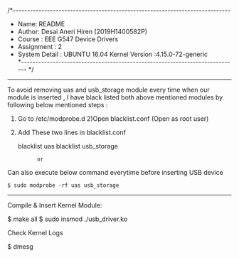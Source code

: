 /*----------------------------------------------------------------------------
 * Name:    README 
 * Author:  Desai Aneri Hiren (2019H1400582P)
 * Course : EEE G547 Device Drivers
 * Assignment : 2
 * System Detail : UBUNTU 16.04
                   Kernel Version :4.15.0-72-generic  
*----------------------------------------------------------------------------
*/

------------------------------------------------------------------------------------------------------------------------------------------
To avoid removing uas and usb_storage module every time when our module is inserted , I have black listed both above mentioned modules by following below mentioned steps :

1) Go to /etc/modprobe.d
2)Open blacklist.conf (Open as root user)
3) Add These two lines in  blacklist.conf
   
   blacklist uas
   blacklist usb_storage

             or

Can also execute below command everytime before inserting USB device
  
    $ sudo modprobe -rf uas usb_storage 

------------------------------------------------------------------------------------------------------------------------------------------

Compile & Insert Kernel Module:

$ make all
$ sudo insmod ./usb_driver.ko

Check Kernel Logs

$ dmesg


